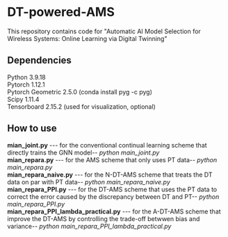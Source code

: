 # DT-powered-AMS
This repository contains code for "Automatic AI Model Selection for Wireless Systems: Online Learning via Digital Twinning"  
## Dependencies
Python 3.9.18  
Pytorch 1.12.1  
Pytorch Geometric 2.5.0 (conda install pyg -c pyg)  
Scipy 1.11.4  
Tensorboard 2.15.2 (used for visualization, optional)  
## How to use
**mian_joint.py** --- for the conventional continual learning scheme that directly trains the GNN model-- *python main_joint.py*  
**mian_repara.py** --- for the AMS scheme that only uses PT data-- *python main_repara.py*  
**mian_repara_naive.py** --- for the N-DT-AMS scheme that treats the DT data on par with PT data-- *python main_repara_naive.py*  
**mian_repara_PPI.py** --- for the DT-AMS scheme that uses the PT data to correct the error caused by the discrepancy between DT and PT-- *python main_repara_PPI.py*   
**mian_repara_PPI_lambda_practical.py** --- for the A-DT-AMS scheme that improve the DT-AMS by controlling the trade-off betwwen bias and variance-- *python main_repara_PPI_lambda_practical.py* 
